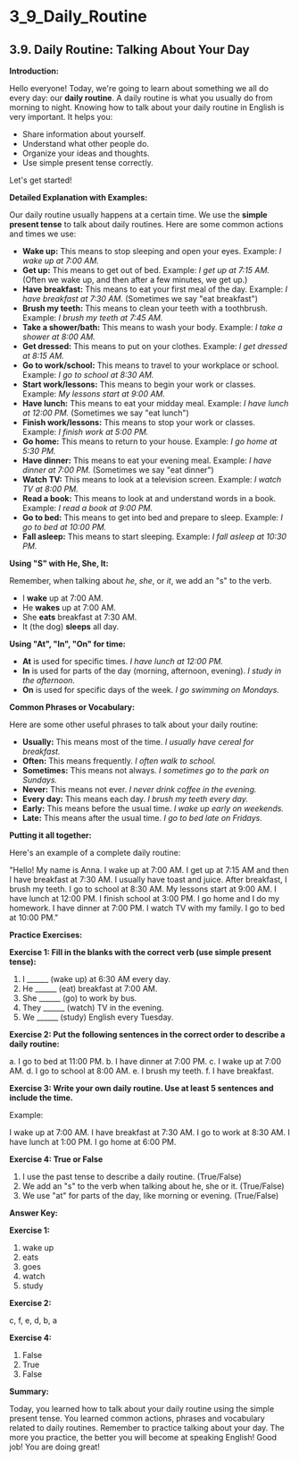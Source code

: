 # 3_9_Daily_Routine

## 3.9. Daily Routine: Talking About Your Day

**Introduction:**

Hello everyone! Today, we're going to learn about something we all do every day: our **daily routine**.  A daily routine is what you usually do from morning to night. Knowing how to talk about your daily routine in English is very important. It helps you:

*   Share information about yourself.
*   Understand what other people do.
*   Organize your ideas and thoughts.
*   Use simple present tense correctly.

Let's get started!

**Detailed Explanation with Examples:**

Our daily routine usually happens at a certain time. We use the **simple present tense** to talk about daily routines. Here are some common actions and times we use:

*   **Wake up:**  This means to stop sleeping and open your eyes. Example: *I wake up at 7:00 AM.*
*   **Get up:** This means to get out of bed. Example: *I get up at 7:15 AM.*  (Often we wake up, and then after a few minutes, we get up.)
*   **Have breakfast:** This means to eat your first meal of the day. Example: *I have breakfast at 7:30 AM.*  (Sometimes we say "eat breakfast")
*   **Brush my teeth:** This means to clean your teeth with a toothbrush. Example: *I brush my teeth at 7:45 AM.*
*   **Take a shower/bath:**  This means to wash your body. Example: *I take a shower at 8:00 AM.*
*   **Get dressed:** This means to put on your clothes. Example: *I get dressed at 8:15 AM.*
*   **Go to work/school:** This means to travel to your workplace or school. Example: *I go to school at 8:30 AM.*
*   **Start work/lessons:** This means to begin your work or classes. Example: *My lessons start at 9:00 AM.*
*   **Have lunch:** This means to eat your midday meal. Example: *I have lunch at 12:00 PM.* (Sometimes we say "eat lunch")
*   **Finish work/lessons:** This means to stop your work or classes. Example: *I finish work at 5:00 PM.*
*   **Go home:** This means to return to your house. Example: *I go home at 5:30 PM.*
*   **Have dinner:** This means to eat your evening meal. Example: *I have dinner at 7:00 PM.* (Sometimes we say "eat dinner")
*   **Watch TV:** This means to look at a television screen. Example: *I watch TV at 8:00 PM.*
*   **Read a book:** This means to look at and understand words in a book. Example: *I read a book at 9:00 PM.*
*   **Go to bed:** This means to get into bed and prepare to sleep. Example: *I go to bed at 10:00 PM.*
*   **Fall asleep:** This means to start sleeping. Example: *I fall asleep at 10:30 PM.*

**Using "S" with He, She, It:**

Remember, when talking about *he*, *she*, or *it*, we add an "s" to the verb.

*   I **wake** up at 7:00 AM.
*   He **wakes** up at 7:00 AM.
*   She **eats** breakfast at 7:30 AM.
*   It (the dog) **sleeps** all day.

**Using "At", "In", "On" for time:**

*   **At** is used for specific times.  *I have lunch at 12:00 PM.*
*   **In** is used for parts of the day (morning, afternoon, evening). *I study in the afternoon.*
*   **On** is used for specific days of the week. *I go swimming on Mondays.*

**Common Phrases or Vocabulary:**

Here are some other useful phrases to talk about your daily routine:

*   **Usually:**  This means most of the time. *I usually have cereal for breakfast.*
*   **Often:** This means frequently. *I often walk to school.*
*   **Sometimes:** This means not always. *I sometimes go to the park on Sundays.*
*   **Never:** This means not ever. *I never drink coffee in the evening.*
*   **Every day:** This means each day. *I brush my teeth every day.*
*   **Early:** This means before the usual time. *I wake up early on weekends.*
*   **Late:** This means after the usual time. *I go to bed late on Fridays.*

**Putting it all together:**

Here's an example of a complete daily routine:

"Hello! My name is Anna. I wake up at 7:00 AM. I get up at 7:15 AM and then I have breakfast at 7:30 AM. I usually have toast and juice. After breakfast, I brush my teeth. I go to school at 8:30 AM. My lessons start at 9:00 AM. I have lunch at 12:00 PM. I finish school at 3:00 PM. I go home and I do my homework. I have dinner at 7:00 PM. I watch TV with my family. I go to bed at 10:00 PM."

**Practice Exercises:**

**Exercise 1: Fill in the blanks with the correct verb (use simple present tense):**

1.  I ______ (wake up) at 6:30 AM every day.
2.  He ______ (eat) breakfast at 7:00 AM.
3.  She ______ (go) to work by bus.
4.  They ______ (watch) TV in the evening.
5.  We ______ (study) English every Tuesday.

**Exercise 2: Put the following sentences in the correct order to describe a daily routine:**

a.  I go to bed at 11:00 PM.
b.  I have dinner at 7:00 PM.
c.  I wake up at 7:00 AM.
d.  I go to school at 8:00 AM.
e.  I brush my teeth.
f.  I have breakfast.

**Exercise 3:  Write your own daily routine. Use at least 5 sentences and include the time.**

Example:

I wake up at 7:00 AM. I have breakfast at 7:30 AM. I go to work at 8:30 AM. I have lunch at 1:00 PM. I go home at 6:00 PM.

**Exercise 4: True or False**

1. I use the past tense to describe a daily routine. (True/False)
2. We add an "s" to the verb when talking about he, she or it. (True/False)
3. We use "at" for parts of the day, like morning or evening. (True/False)

**Answer Key:**

**Exercise 1:**

1.  wake up
2.  eats
3.  goes
4.  watch
5.  study

**Exercise 2:**

c, f, e, d, b, a

**Exercise 4:**

1. False
2. True
3. False

**Summary:**

Today, you learned how to talk about your daily routine using the simple present tense. You learned common actions, phrases and vocabulary related to daily routines. Remember to practice talking about your day. The more you practice, the better you will become at speaking English!  Good job! You are doing great!
